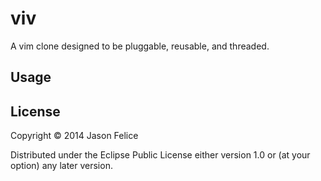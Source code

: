 # viv

A vim clone designed to be pluggable, reusable, and threaded.

## Usage

## License

Copyright © 2014 Jason Felice

Distributed under the Eclipse Public License either version 1.0 or (at
your option) any later version.
